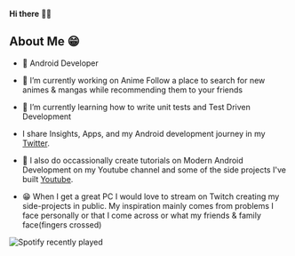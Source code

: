 **Hi there** 👋🏻

## About Me 😁
* 📱 Android Developer

* 🔭 I’m currently working on Anime Follow a place to search for new animes & mangas while recommending them to your friends

* 🌱 I’m currently learning how to write unit tests and Test Driven Development

* I share Insights, Apps, and my Android development journey in my [Twitter](https://twitter.com/BreensR).

* 🎥  I also do occassionally create tutorials on Modern Android Development on my Youtube channel and some of the side projects I've built [Youtube](https://www.youtube.com/channel/UCyPt1hX4foGlNPBGoVpEDUw/videos).

* 😁 When I get a great PC I would love to stream on Twitch creating my side-projects in public. My inspiration mainly comes from problems I face personally or that I come across or what my friends & family face(fingers crossed)

![Spotify recently played](https://spotify-recently-played-readme.vercel.app/api?user=o0iyiufnkn0ti8vf15r2w3ook)
